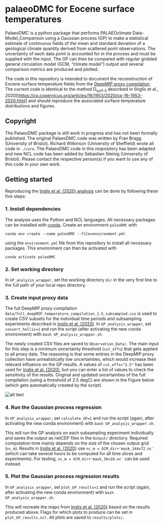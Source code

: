 # palaeoDMC for Eocene surface temperatures
PalaeoDMC is a python package that performs PALAEOclimate Data-Model_Comparison using a Gaussian process (GP) to make a statistical estimate of continuous fields of the mean and standard deviation of a geological climate quantity derived from scattered point observations. The uncertainty of each data point is accounted for in the process and must be supplied with the input. The GP can then be compared with regular gridded general circulation model (GCM, “climate model”) output and several comparison metrics are produced and plotted.

The code in this repository is intended to document the reconstruction of Eocene surface temperature fields from the [DeepMIP proxy compilation](https://gmd.copernicus.org/articles/12/3149/2019/). The current code is identical to the method D<sub>surf-3</sub> described in (Inglis et al., 2020)[https://cp.copernicus.org/articles/16/1953/2020/cp-16-1953-2020.html] and should reproduce the associated surface temperature distributions and figures.

## Copyright
The PalaeoDMC package is still work in progress and has not been formally published. The original PalaeoDMC code was written by Fran Bragg (University of Bristol). Richard Wilkinson (University of Sheffield) wrote all code in `./core`. The PalaeoDMC code in this respository has been adapted and new NCL code has been added by Sebastian Steinig (University of Bristol). Please contact the respective person(s) if you want to use any of this code in your own work.

## Getting started
Reproducing the [Inglis et al. (2020) analysis](https://cp.copernicus.org/articles/16/1953/2020/cp-16-1953-2020.html) can be done by following these five steps:

### 1. Install dependencies
The analysis uses the Python and NCL languages. All necessary packages can be installed with  [conda](https://conda.io/projects/conda/en/latest/index.html). Create an environment `paleoDMC` with 

```
conda env create --name paleoDMC --file=environment.yml
``` 

using the `environment.yml` file from this repository to install all necessary packages. This environment can then be activated with

```
conda activate paleoDMC
```

### 2. Set working directory
In `GP_analysis_wrapper`, set the working directory `dir` in the very first line to the full path of your local repo directory.

### 3. Create input proxy data
The full DeepMIP proxy compilation `data/full_deepMIP_temperature_compilation_1.5_subsampled.csv` is used to create CSV subsets for the individual time periods and subsampling experiments described in [Inglis et al. (2020)](https://cp.copernicus.org/articles/16/1953/2020/cp-16-1953-2020.html). In `GP_analysis_wrapper`, set `convert_hollis=1` and run the script (after activating the new conda environment) with `bash GP_analysis_wrapper.sh`.

The newly created CSV files are saved to `Observation_Data/`. The main input for this step is a minimum uncertainty threshold (`cut_offs`) that gets applied to all proxy data. The reasoning is that some entries in the DeepMIP proxy collection have unrealistically low uncertainties, which would increase their relevant influence on the GP results. A values of `cut_offs="2.5"` has been used for [Inglis et al. (2020)](https://cp.copernicus.org/articles/16/1953/2020/cp-16-1953-2020.html), but you can enter a list of values to check the sensitivity of the results. Original and updated uncertainties of the full compilation (using a threshold of 2.5 degC) are shown in the Figure below (which gets automatically created by the script).

![alt text](https://github.com/sebsteinig/paleoDMC/blob/main/example_output/DeepMIP_proxy_SD.png?raw=true)


### 4. Run the Gaussian process regression
In `GP_analysis_wrapper`, set `calculate_GP=1` and run the script (again, after activating the new conda environment) with `bash GP_analysis_wrapper.sh`.

This will run the GP analysis on each subsampling experiment individually and saves the output as netCDF files in the `Output/` directory. Required computation time mainly depends on the size of the chosen output grid (`nc_m`). Results in [Inglis et al. (2020)](https://cp.copernicus.org/articles/16/1953/2020/cp-16-1953-2020.html) use `nc_m = GCM_dir+'mask_144x72.nc'` (which can take several hours to be computed for all time slices and experiments). For testing, `nc_m = GCM_dir+'mask_36x18.nc'` can be used instead.

### 5. Plot the Gaussian process regression results
In `GP_analysis_wrapper`, set `plot_GP_results=1` and run the script (again, after activating the new conda environment) with `bash GP_analysis_wrapper.sh`.

This will recreate the maps from [Inglis et al. (2020)](https://cp.copernicus.org/articles/16/1953/2020/cp-16-1953-2020.html) based on the results produced above. Flags for which plots to produce can be set in `plot_GP_results.ncl`. All plots are saved to `results/plots/`.
